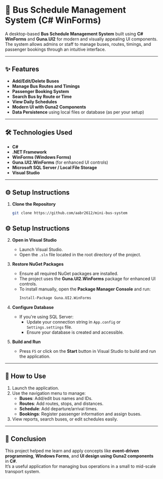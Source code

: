 # 🚌 Bus Schedule Management System (C# WinForms)

A desktop-based **Bus Schedule Management System** built using **C# WinForms** and **Guna.UI2** for modern and visually appealing UI components. The system allows admins or staff to manage buses, routes, timings, and passenger bookings through an intuitive interface.

---

## ✨ Features

- **Add/Edit/Delete Buses**
- **Manage Bus Routes and Timings**
- **Passenger Booking System**
- **Search Bus by Route or Time**
- **View Daily Schedules**
- **Modern UI with Guna2 Components**
- **Data Persistence** using local files or database (as per your setup)

---

## 🛠️ Technologies Used

- **C#**
- **.NET Framework**
- **WinForms (Windows Forms)**
- **Guna.UI2.WinForms** (for enhanced UI controls)
- **Microsoft SQL Server / Local File Storage**
- **Visual Studio**

---

## ⚙️ Setup Instructions

1. **Clone the Repository**
   ```bash
   git clone https://github.com/aabr2612/mini-bus-system
## ⚙️ Setup Instructions

2. **Open in Visual Studio**
   - Launch Visual Studio.
   - Open the `.sln` file located in the root directory of the project.

3. **Restore NuGet Packages**
   - Ensure all required NuGet packages are installed.
   - The project uses the **Guna.UI2.WinForms** package for enhanced UI controls.
   - To install manually, open the **Package Manager Console** and run:
     ```bash
     Install-Package Guna.UI2.WinForms
     ```

4. **Configure Database**
   - If you're using SQL Server:
     - Update your connection string in `App.config` or `Settings.settings` file.
     - Ensure your database is created and accessible.

5. **Build and Run**
   - Press `F5` or click on the **Start** button in Visual Studio to build and run the application.

---

## 🧭 How to Use

1. Launch the application.
2. Use the navigation menu to manage:
   - **Buses**: Add/edit bus names and IDs.
   - **Routes**: Add routes, stops, and distances.
   - **Schedule**: Add departure/arrival times.
   - **Bookings**: Register passenger information and assign buses.
3. View reports, search buses, or edit schedules easily.

---

## 📌 Conclusion

This project helped me learn and apply concepts like **event-driven programming**, **Windows Forms**, and **UI design using Guna2 components** in **C#**.  
It’s a useful application for managing bus operations in a small to mid-scale transport system.
